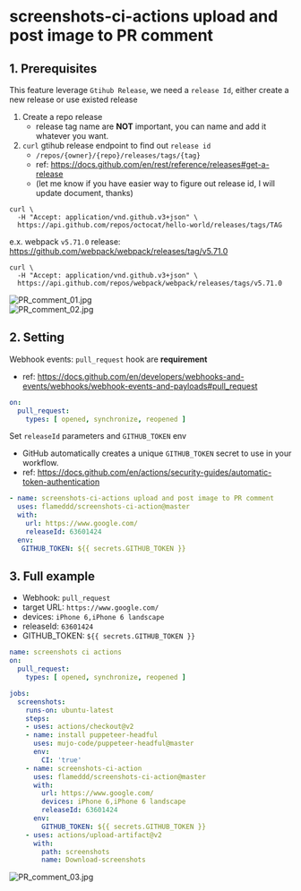 # screenshots-ci-actions upload and post image to PR comment

## 1. Prerequisites 
This feature leverage `Gtihub Release`, we need a `release Id`, either create a new release or use existed release
1. Create a repo release
    - release tag name are **NOT** important, you can name and add it whatever you want.
2. `curl` gtihub release endpoint to find out `release id`
    - `/repos/{owner}/{repo}/releases/tags/{tag}`
    - ref: https://docs.github.com/en/rest/reference/releases#get-a-release  
    - (let me know if you have easier way to figure out release id, I will update document, thanks)

```shell
curl \
  -H "Accept: application/vnd.github.v3+json" \
  https://api.github.com/repos/octocat/hello-world/releases/tags/TAG
```

e.x. webpack `v5.71.0` release: https://github.com/webpack/webpack/releases/tag/v5.71.0
```shell
curl \
  -H "Accept: application/vnd.github.v3+json" \
  https://api.github.com/repos/webpack/webpack/releases/tags/v5.71.0
```

![PR_comment_01.jpg](./asset/PR_comment_01.jpg)  
![PR_comment_02.jpg](./asset/PR_comment_02.jpg)  

## 2. Setting

Webhook events: `pull_request` hook are **requirement**
- ref: https://docs.github.com/en/developers/webhooks-and-events/webhooks/webhook-events-and-payloads#pull_request
```yaml
on:
  pull_request:
    types: [ opened, synchronize, reopened ]
```

Set `releaseId` parameters and `GITHUB_TOKEN` env
- GitHub automatically creates a unique `GITHUB_TOKEN` secret to use in your workflow.
- ref: https://docs.github.com/en/actions/security-guides/automatic-token-authentication

```yaml
- name: screenshots-ci-actions upload and post image to PR comment
  uses: flameddd/screenshots-ci-action@master
  with:
    url: https://www.google.com/
    releaseId: 63601424
  env:
   GITHUB_TOKEN: ${{ secrets.GITHUB_TOKEN }}
```


## 3. Full example
- Webhook: `pull_request`
- target URL: `https://www.google.com/`
- devices: `iPhone 6,iPhone 6 landscape`
- releaseId: `63601424`
- GITHUB_TOKEN: `${{ secrets.GITHUB_TOKEN }}`

```yaml
name: screenshots ci actions
on:
  pull_request:
    types: [ opened, synchronize, reopened ]

jobs:
  screenshots:
    runs-on: ubuntu-latest
    steps:
    - uses: actions/checkout@v2
    - name: install puppeteer-headful
      uses: mujo-code/puppeteer-headful@master
      env:
        CI: 'true'
    - name: screenshots-ci-action
      uses: flameddd/screenshots-ci-action@master
      with:
        url: https://www.google.com/
        devices: iPhone 6,iPhone 6 landscape
        releaseId: 63601424
      env:
        GITHUB_TOKEN: ${{ secrets.GITHUB_TOKEN }}
    - uses: actions/upload-artifact@v2
      with:
        path: screenshots
        name: Download-screenshots
```

![PR_comment_03.jpg](./asset/PR_comment_03.jpg)  